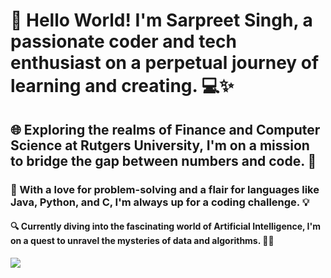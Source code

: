 # 👋 Hello World! I'm Sarpreet Singh, a passionate coder and tech enthusiast on a perpetual journey of learning and creating. 💻✨

## 🌐 Exploring the realms of Finance and Computer Science at Rutgers University, I'm on a mission to bridge the gap between numbers and code. 🚀

### 🧠 With a love for problem-solving and a flair for languages like Java, Python, and C, I'm always up for a coding challenge. 💡

#### 🔍 Currently diving into the fascinating world of Artificial Intelligence, I'm on a quest to unravel the mysteries of data and algorithms. 🤖✨

![](https://komarev.com/ghpvc/?username=zarpreet)

<!--
**zarpreet/zarpreet** is a ✨ _special_ ✨ repository because its `README.md` (this file) appears on your GitHub profile.

Here are some ideas to get you started:

- 🔭 I’m currently working on ...
- 🌱 I’m currently learning ...
- 👯 I’m looking to collaborate on ...
- 🤔 I’m looking for help with ...
- 💬 Ask me about ...
- 📫 How to reach me: ...
- 😄 Pronouns: ...
- ⚡ Fun fact: ...


-->
